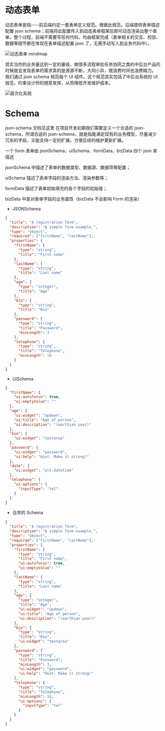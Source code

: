 # 动态表单

动态表单是指----前后端约定一套表单定义规范。根据此规范，后端提供表单描述配置 json schema；前端将此配置传入到动态表单框架后即可动态渲染出整个表单。整个过程，前端不需要写任何代码，均由框架完成（表单相关的交互、校验、数据等细节都在体现在表单描述配置 json 了，无需手动写入到业务代码中）。

![动态表单 mindmap](https://i.postimg.cc/bYD4WQBn/image.png)

其实当你的业务量达到一定的量级，做很多流程审批任务协同之类的中后台产品的时候就会发现表单的需求真的是源源不断，大同小异，既浪费时间也浪费精力。 我们通过 json schema 规范每个 UI 组件。这个规范其实包括了中后台系统的 UI 规范，约束设计师的随意发挥，从而降低开发维护成本。

![层次化系统](https://s2.ax1x.com/2019/09/02/nPQBHU.png)

# Schema

json-schema 文档见这里 在项目开发初期我们需要定义一个合适的 json-schema，所谓合适的 json-schema，就是指能满足现有的业务模型，尽量减少冗余的字段，又能支持一定的扩展。方便后续的维护更新扩展。

一个 form 表单由 jsonSchema、uiSchema、formData、bizData 四个 json 来描述

jsonSchema 中描述了表单的数据类型、数据源、数据项等配置；

uiSchema 描述了表单字段的渲染方法、渲染参数等；

formData 描述了表单初始填充的各个字段的初始值；

bizData 中是对表单字段的业务属性（bizData 不会影响 Form 的渲染）

- JSONSchema

```json
{
  "title": "A registration form",
  "description": "A simple form example.",
  "type": "object",
  "required": ["firstName", "lastName"],
  "properties": {
    "firstName": {
      "type": "string",
      "title": "First name"
    },
    "lastName": {
      "type": "string",
      "title": "Last name"
    },
    "age": {
      "type": "integer",
      "title": "Age"
    },
    "bio": {
      "type": "string",
      "title": "Bio"
    },
    "password": {
      "type": "string",
      "title": "Password",
      "minLength": 3
    },
    "telephone": {
      "type": "string",
      "title": "Telephone",
      "minLength": 10
    }
  }
}
```

- UISchema

```json
{
  "firstName": {
    "ui:autofocus": true,
    "ui:emptyValue": ""
  },
  "age": {
    "ui:widget": "updown",
    "ui:title": "Age of person",
    "ui:description": "(earthian year)"
  },
  "bio": {
    "ui:widget": "textarea"
  },
  "password": {
    "ui:widget": "password",
    "ui:help": "Hint: Make it strong!"
  },
  "date": {
    "ui:widget": "alt-datetime"
  },
  "telephone": {
    "ui:options": {
      "inputType": "tel"
    }
  }
}
```

- 合并的 Schema

```json
{
  "title": "A registration form",
  "description": "A simple form example.",
  "type": "object",
  "required": ["firstName", "lastName"],
  "properties": {
    "firstName": {
      "type": "string",
      "title": "First name",
      "ui:autofocus": true,
      "ui:emptyValue": ""
    },
    "lastName": {
      "type": "string",
      "title": "Last name"
    },
    "age": {
      "type": "integer",
      "title": "Age",
      "ui:widget": "updown",
      "ui:title": "Age of person",
      "ui:description": "(earthian year)"
    },
    "bio": {
      "type": "string",
      "title": "Bio",
      "ui:widget": "textarea"
    },
    "password": {
      "type": "string",
      "title": "Password",
      "minLength": 3,
      "ui:widget": "password",
      "ui:help": "Hint: Make it strong!"
    },
    "telephone": {
      "type": "string",
      "title": "Telephone",
      "minLength": 10,
      "ui:options": {
        "inputType": "tel"
      }
    }
  }
}
```
